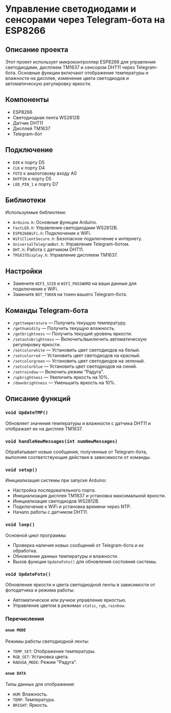 # Управление светодиодами и сенсорами через Telegram-бота на ESP8266

## Описание проекта
Этот проект использует микроконтроллер ESP8266 для управления светодиодами, дисплеем TM1637 и сенсором DHT11 через Telegram-бота. Основные функции включают отображение температуры и влажности на дисплее, изменение цвета светодиодов и автоматическую регулировку яркости.

## Компоненты

- ESP8266
- Светодиодная лента WS2812B
- Датчик DHT11
- Дисплей TM1637
- Telegram-бот

## Подключение

- `DIR` к порту D5
- `CLK` к порту D4
- `FOTO` к аналоговому входу A0
- `DHTPIN` к порту D5
- `LED_PIN_1` к порту D7

## Библиотеки

Используемые библиотеки:
- `Arduino.h`: Основные функции Arduino.
- `FastLED.h`: Управление светодиодами WS2812B.
- `ESP8266WiFi.h`: Подключение к WiFi.
- `WiFiClientSecure.h`: Безопасное подключение к интернету.
- `UniversalTelegramBot.h`: Управление Telegram-ботом.
- `DHT.h`: Работа с датчиком DHT11.
- `TM1637Display.h`: Управление дисплеем TM1637.

## Настройки

- Замените `WIFI_SSID` и `WIFI_PASSWORD` на ваши данные для подключения к WiFi.
- Замените `BOT_TOKEN` на токен вашего Telegram-бота.

## Команды Telegram-бота

- `/gettemperature` — Получить текущую температуру.
- `/gethumidity` — Получить текущую влажность.
- `/getbrightness` — Получить текущий уровень яркости.
- `/setautobrightness` — Включить/выключить автоматическую регулировку яркости.
- `/setcolorwhite` — Установить цвет светодиодов на белый.
- `/setcolorred` — Установить цвет светодиодов на красный.
- `/setcolorgreen` — Установить цвет светодиодов на зеленый.
- `/setcolorblue` — Установить цвет светодиодов на синий.
- `/setraindow` — Включить режим "Радуга".
- `/upbrightness` — Увеличить яркость на 10%.
- `/downbrightness` — Уменьшить яркость на 10%.

## Описание функций

### `void UpdateTMP()`

Обновляет значения температуры и влажности с датчика DHT11 и отображает их на дисплее TM1637.

### `void handleNewMessages(int numNewMessages)`

Обрабатывает новые сообщения, полученные от Telegram-бота, выполняя соответствующие действия в зависимости от команды.

### `void setup()`

Инициализация системы при запуске Arduino:
- Настройка последовательного порта.
- Инициализация дисплея TM1637 и установка максимальной яркости.
- Инициализация светодиодов WS2812B.
- Подключение к WiFi и установка времени через NTP.
- Начало работы с датчиком DHT11.

### `void loop()`

Основной цикл программы:
- Проверка наличия новых сообщений от Telegram-бота и их обработка.
- Обновление данных температуры и влажности.
- Вызов функции `UpdateFoto()` для обновления состояния системы.

### `void UpdateFoto()`

Обновление яркости и цвета светодиодной ленты в зависимости от фотодатчика и режима работы:
- Автоматическое или ручное управление яркостью.
- Управление цветом в режимах `static`, `rgb`, `rainbow`.

### Перечисления

#### `enum MODE`

Режимы работы светодиодной ленты:
- `TEMP_SET`: Отображение температуры.
- `RGB_SET`: Установка цвета.
- `RADUGA_MODE`: Режим "Радуга".

#### `enum DATA`

Типы данных для отображения:
- `HUM`: Влажность.
- `TEMP`: Температура.
- `BRIGHT`: Яркость.